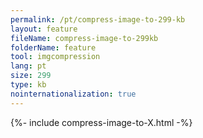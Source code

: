 ```yaml
---
permalink: /pt/compress-image-to-299-kb
layout: feature
fileName: compress-image-to-299kb
folderName: feature
tool: imgcompression
lang: pt
size: 299
type: kb
nointernationalization: true
---
```

{%- include compress-image-to-X.html -%}
      
